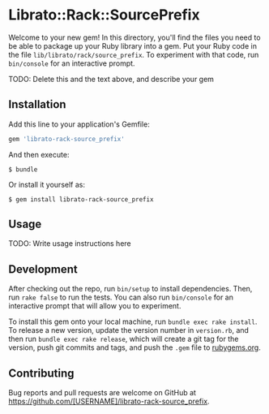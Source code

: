 # Librato::Rack::SourcePrefix

Welcome to your new gem! In this directory, you'll find the files you need to be able to package up your Ruby library into a gem. Put your Ruby code in the file `lib/librato/rack/source_prefix`. To experiment with that code, run `bin/console` for an interactive prompt.

TODO: Delete this and the text above, and describe your gem

## Installation

Add this line to your application's Gemfile:

```ruby
gem 'librato-rack-source_prefix'
```

And then execute:

    $ bundle

Or install it yourself as:

    $ gem install librato-rack-source_prefix

## Usage

TODO: Write usage instructions here

## Development

After checking out the repo, run `bin/setup` to install dependencies. Then, run `rake false` to run the tests. You can also run `bin/console` for an interactive prompt that will allow you to experiment.

To install this gem onto your local machine, run `bundle exec rake install`. To release a new version, update the version number in `version.rb`, and then run `bundle exec rake release`, which will create a git tag for the version, push git commits and tags, and push the `.gem` file to [rubygems.org](https://rubygems.org).

## Contributing

Bug reports and pull requests are welcome on GitHub at https://github.com/[USERNAME]/librato-rack-source_prefix.

